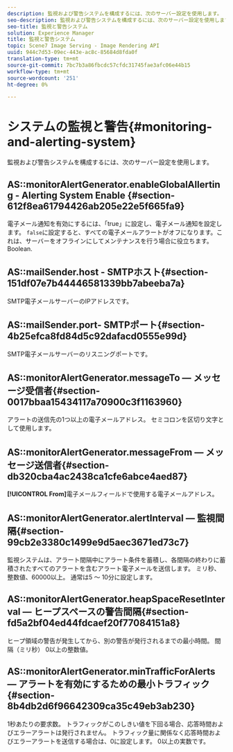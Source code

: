 ```yaml
---
description: 監視および警告システムを構成するには、次のサーバー設定を使用します。
seo-description: 監視および警告システムを構成するには、次のサーバー設定を使用します。
seo-title: 監視と警告システム
solution: Experience Manager
title: 監視と警告システム
topic: Scene7 Image Serving - Image Rendering API
uuid: 944c7d53-09ec-443e-ac8c-85684d8fda0f
translation-type: tm+mt
source-git-commit: 7bc7b3a86fbcdc57cfdc31745fae3afc06e44b15
workflow-type: tm+mt
source-wordcount: '251'
ht-degree: 0%

---
```



# システムの監視と警告{#monitoring-and-alerting-system}

監視および警告システムを構成するには、次のサーバー設定を使用します。

## AS::monitorAlertGenerator.enableGlobalAllerting - Alerting System Enable {#section-612f8ea61794426ab205e22e5f665fa9}

電子メール通知を有効にするには、「true」に設定し、電子メール通知を設定します。 `false`に設定すると、すべての電子メールアラートがオフになります。これは、サーバーをオフラインにしてメンテナンスを行う場合に役立ちます。 Boolean.

## AS::mailSender.host - SMTPホスト{#section-151df07e7b44446581339bb7abeeba7a}

SMTP電子メールサーバーのIPアドレスです。

## AS::mailSender.port- SMTPポート{#section-4b25efca8fd84d5c92dafacd0555e99d}

SMTP電子メールサーバーのリスニングポートです。

## AS::monitorAlertGenerator.messageTo — メッセージ受信者{#section-0017bbaa15434117a70900c3f1163960}

アラートの送信先の1つ以上の電子メールアドレス。 セミコロンを区切り文字として使用します。

## AS::monitorAlertGenerator.messageFrom — メッセージ送信者{#section-db320cba4ac2438ca1cfe6abce4aed87}

**[!UICONTROL From]**&#x200B;電子メールフィールドで使用する電子メールアドレス。

## AS::monitorAlertGenerator.alertInterval — 監視間隔{#section-99cb2e3380c1499e9d5aec3671ed73c7}

監視システムは、アラート間隔中にアラート条件を蓄積し、各間隔の終わりに蓄積されたすべてのアラートを含むアラート電子メールを送信します。 ミリ秒、整数値、60000以上。 通常は5 ～ 10分に設定します。

## AS::monitorAlertGenerator.heapSpaceResetInterval — ヒープスペースの警告間隔{#section-fd5a2bf04ed44fdcaef20f77084151a8}

ヒープ領域の警告が発生してから、別の警告が発行されるまでの最小時間。 間隔（ミリ秒） 0以上の整数値。

## AS::monitorAlertGenerator.minTrafficForAlerts — アラートを有効にするための最小トラフィック{#section-8b4db2d6f96642309ca35c49eb3ab230}

1秒あたりの要求数。 トラフィックがこのしきい値を下回る場合、応答時間およびエラーアラートは発行されません。 トラフィック量に関係なく応答時間およびエラーアラートを送信する場合は、0に設定します。 0以上の実数です。

